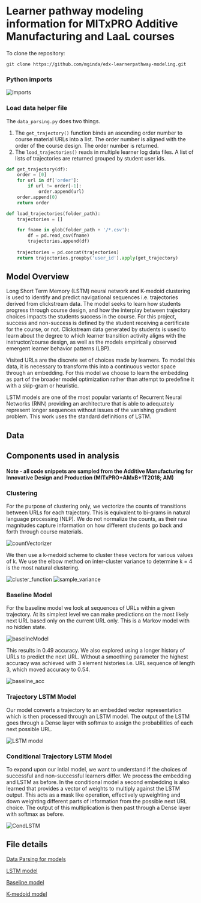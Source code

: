 # Learner pathway modeling information for MITxPRO Additive Manufacturing and LaaL courses

To clone the repository:

```
git clone https://github.com/mginda/edx-learnerpathway-modeling.git

```
### Python imports
![imports](https://github.com/mginda/edx-learnerpathway-modeling/blob/python/images/imports.png)

### Load data helper file
The ```data_parsing.py``` does two things.
1. The ```get_trajectory()``` function binds an ascending order number to course material URLs into a list.  The order number is aligned with the order of the course design.  The order number is returned.
2. The ```load_trajectories()``` reads in multiple learner log data files.  A list of lists of trajectories are returned grouped by student user ids.
```python
def get_trajectory(df):
    order = [0]
    for url in df['order']:
        if url != order[-1]:
            order.append(url)
    order.append(0)
    return order

def load_trajectories(folder_path):
	trajectories = []

	for fname in glob(folder_path + '/*.csv'):
	    df = pd.read_csv(fname)
	    trajectories.append(df)
	    
	trajectories = pd.concat(trajectories)
	return trajectories.groupby('user_id').apply(get_trajectory)
```

  
## Model Overview

Long Short Term Memory (LSTM) neural network and K-medoid clustering is used to identify and predict navigational sequences i.e. trajectories derived from clickstream data.  The model seeks to learn how students progress through course design, and how the interplay between trajectory choices impacts the students success in the course. For this project, success and non-success is defined by the student receiving a certificate for the course, or not.  Clickstream data generated by students is used to learn about the degree to which learner transition activity aligns with the instructor/course design, as well as the models empirically observed emergent learner behavior patterns (LBP).

Visited URLs are the discrete set of choices made by learners.  To model this data, it is necessary to transform this into a continuous vector space through an embedding.  For this model we choose to learn the embedding as part of the broader model optimization rather than attempt to predefine it with a skip-gram or heuristic.

LSTM models are one of the most popular variants of Recurrent Neural Networks (RNN) providing an architecture that is able to adequately represent longer sequences without issues of the vanishing gradient problem.   This work uses the standard definitions of LSTM.  

## Data

## Components used in analysis
#### Note - all code snippets are sampled from the Additive Manufacturing for Innovative Design and Production (MITxPRO+AMxB+1T2018; AM)

### Clustering
For the purpose of clustering only, we vectorize the counts of transitions between URLs for each trajectory.  This is equivalent to bi-grams in natural language processing (NLP).  We do not normalize the counts, as their raw magnitudes capture information on how different students go back and forth through course materials.

![countVectorizer](https://github.com/mginda/edx-learnerpathway-modeling/blob/python/images/cluster_CountVectorizer.png)

We then use a k-medoid scheme to cluster these vectors for various values of k.  We use the elbow method on inter-cluster variance to determine k = 4 is the most natural clustering.

![cluster_function](https://github.com/mginda/edx-learnerpathway-modeling/blob/python/images/clustering_function.png)
![sample_variance](https://github.com/mginda/edx-learnerpathway-modeling/blob/python/images/cluster_var_sample.png)

### Baseline Model
For the baseline model we look at sequences of URLs within a given trajectory.  At its simplest level we can make predictions on the most likely next URL based only on the current URL only.  This is a Markov model with no hidden state.

![baselineModel](https://github.com/mginda/edx-learnerpathway-modeling/blob/python/images/baseline_model.png)

This results in 0.49 accuracy.  We also explored using a longer history of URLs to predict the next URL.  Without a smoothing parameter the highest accuracy was achieved with 3 element histories i.e. URL sequence of length 3, which moved accuracy to 0.54.

![baseline_acc](https://github.com/mginda/edx-learnerpathway-modeling/blob/python/images/baseline_acc_calc.png)

### Trajectory LSTM Model
Our model converts a trajectory to an embedded vector representation which is then processed through an LSTM model.  The output of the LSTM goes through a Dense layer with softmax to assign the probabilities of each next possible URL.  

![LSTM model](https://github.com/mginda/edx-learnerpathway-modeling/blob/python/images/LSTM_hiddim30embdim30.png)

### Conditional Trajectory LSTM Model
To expand upon our intial model, we want to understand if the choices of successful and non-successful learners differ.  We process the embedding and LSTM as before.  In the conditional model a second embedding is also learned that provides a vector of weights to multiply against the LSTM output.  This acts as a mask like operation, effectively upweighting and down weighting different parts of information from the possible next URL choice.  The output of this multiplication is then past through a Dense layer with softmax as before.

![CondLSTM](https://github.com/mginda/edx-learnerpathway-modeling/blob/python/images/CondLSTM_hiddim30embdim30.png)

## File details

  [Data Parsing for models](https://github.com/mginda/edx-learnerpathway-modeling/blob/python/data_parsing.py)
  
  [LSTM model](https://github.com/mginda/edx-learnerpathway-modeling/blob/python/learning_pathways.ipynb)
  
  [Baseline model](https://github.com/mginda/edx-learnerpathway-modeling/blob/python/baseline_model.ipynb)
  
  [K-medoid model](https://github.com/mginda/edx-learnerpathway-modeling/blob/python/clustering_trajectories.ipynb)

